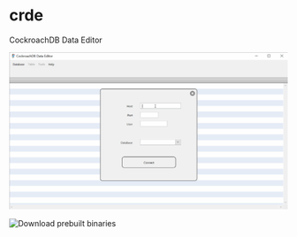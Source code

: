 # crde
CockroachDB Data Editor

![Screenshot](/demo.gif)

![Download prebuilt binaries](https://github.com/setvalue/crde/releases/latest)
